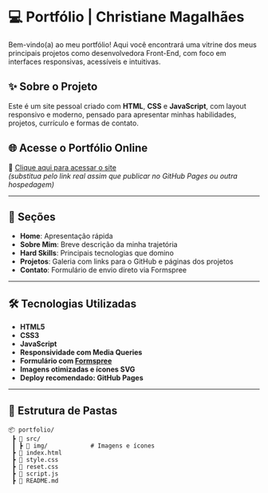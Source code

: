 # 💻 Portfólio | Christiane Magalhães

Bem-vindo(a) ao meu portfólio! Aqui você encontrará uma vitrine dos meus principais projetos como desenvolvedora Front-End, com foco em interfaces responsivas, acessíveis e intuitivas.

## ✨ Sobre o Projeto

Este é um site pessoal criado com **HTML**, **CSS** e **JavaScript**, com layout responsivo e moderno, pensado para apresentar minhas habilidades, projetos, currículo e formas de contato.

## 🌐 Acesse o Portfólio Online

🔗 [Clique aqui para acessar o site](https://chrismaga.github.io/portfolioCM/)  
*(substitua pelo link real assim que publicar no GitHub Pages ou outra hospedagem)*

---

## 📌 Seções

- **Home**: Apresentação rápida
- **Sobre Mim**: Breve descrição da minha trajetória
- **Hard Skills**: Principais tecnologias que domino
- **Projetos**: Galeria com links para o GitHub e páginas dos projetos
- **Contato**: Formulário de envio direto via Formspree

---

## 🛠️ Tecnologias Utilizadas

- **HTML5**
- **CSS3**
- **JavaScript**
- **Responsividade com Media Queries**
- **Formulário com [Formspree](https://formspree.io/)**
- **Imagens otimizadas e ícones SVG**
- **Deploy recomendado: GitHub Pages**

---

## 📁 Estrutura de Pastas

```plaintext
📦 portfolio/
 ┣ 📂 src/
 ┃ ┣ 📂 img/            # Imagens e ícones
 ┣ 📜 index.html
 ┣ 📜 style.css
 ┣ 📜 reset.css
 ┣ 📜 script.js
 ┣ 📜 README.md

